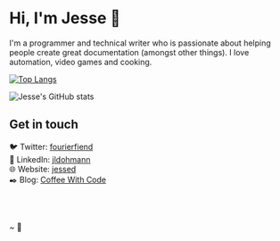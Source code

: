 # Hi, I'm Jesse 👋

I'm a programmer and technical writer who is passionate about helping people create great documentation (amongst other things). I love automation, video games and cooking.

<!-- Top Languages Card -->
[![Top Langs](https://github-readme-stats.vercel.app/api/top-langs/?username=jldohmann&theme=dracula)](https://github.com/anuraghazra/github-readme-stats)
<!-- GitHub StatCard-->
![Jesse's GitHub stats](https://github-readme-stats.vercel.app/api?username=jldohmann&show_icons=true&theme=dracula)

## Get in touch
:bird: Twitter: [fourierfiend](https://twitter.com/fourierfiend) <br>
:link: LinkedIn: [jldohmann](https://www.linkedin.com/in/jldohmann/) <br>
:globe_with_meridians: Website: [jessed](https://jldohmann.netlify.app) <br>
:black_nib: Blog: [Coffee With Code](https://jldohmann-blog.netlify.app/)

<br>
<br>


~ :seedling:
